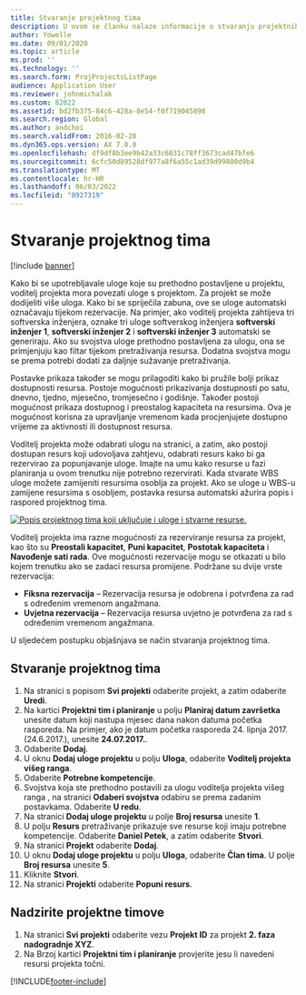 ```yaml
---
title: Stvaranje projektnog tima
description: U ovom se članku nalaze informacije o stvaranju projektnih timova i upravljanju njima.
author: Yowelle
ms.date: 09/01/2020
ms.topic: article
ms.prod: ''
ms.technology: ''
ms.search.form: ProjProjectsListPage
audience: Application User
ms.reviewer: johnmichalak
ms.custom: 82022
ms.assetid: bd2fb375-84c6-428a-8e54-f0f719045898
ms.search.region: Global
ms.author: andchoi
ms.search.validFrom: 2016-02-28
ms.dyn365.ops.version: AX 7.0.0
ms.openlocfilehash: df9df8b3ee9b42a33c6031c78ff3673cad47bfe6
ms.sourcegitcommit: 6cfc50d89528df977a8f6a55c1ad39d99800d9b4
ms.translationtype: MT
ms.contentlocale: hr-HR
ms.lasthandoff: 06/03/2022
ms.locfileid: "8927319"
---
```

# <a name="create-a-project-team"></a>Stvaranje projektnog tima

[!include [banner](../includes/banner.md)]

Kako bi se upotrebljavale uloge koje su prethodno postavljene u projektu, voditelj projekta mora povezati uloge s projektom. Za projekt se može dodijeliti više uloga. Kako bi se spriječila zabuna, ove se uloge automatski označavaju tijekom rezervacije. Na primjer, ako voditelj projekta zahtijeva tri softverska inženjera, oznake tri uloge softverskog inženjera **softverski inženjer 1**, **softverski inženjer 2** i **softverski inženjer 3** automatski se generiraju. Ako su svojstva uloge prethodno postavljena za ulogu, ona se primjenjuju kao filtar tijekom pretraživanja resursa. Dodatna svojstva mogu se prema potrebi dodati za daljnje sužavanje pretraživanja.

Postavke prikaza također se mogu prilagoditi kako bi pružile bolji prikaz dostupnosti resursa. Postoje mogućnosti prikazivanja dostupnosti po satu, dnevno, tjedno, mjesečno, tromjesečno i godišnje. Također postoji mogućnost prikaza dostupnog i preostalog kapaciteta na resursima. Ova je mogućnost korisna za upravljanje vremenom kada procjenjujete dostupno vrijeme za aktivnosti ili dostupnost resursa.

Voditelj projekta može odabrati ulogu na stranici, a zatim, ako postoji dostupan resurs koji udovoljava zahtjevu, odabrati resurs kako bi ga rezervirao za popunjavanje uloge. Imajte na umu kako resurse u fazi planiranja u ovom trenutku nije potrebno rezervirati. Kada stvarate WBS uloge možete zamijeniti resursima osoblja za projekt. Ako se uloge u WBS-u zamijene resursima s osobljem, postavka resursa automatski ažurira popis i raspored projektnog tima.

[![Popis projektnog tima koji uključuje i uloge i stvarne resurse.](./media/projectresourcing03-1024x368.jpg)](./media/projectresourcing03.jpg) 

Voditelj projekta ima razne mogućnosti za rezerviranje resursa za projekt, kao što su **Preostali kapacitet**, **Puni kapacitet**, **Postotak kapaciteta** i **Navođenje sati rada**. Ove mogućnosti rezervacije mogu se otkazati u bilo kojem trenutku ako se zadaci resursa promijene. Podržane su dvije vrste rezervacija:

- **Fiksna rezervacija** – Rezervacija resursa je odobrena i potvrđena za rad s određenim vremenom angažmana.
- **Uvjetna rezervacija** – Rezervacija resursa uvjetno je potvrđena za rad s određenim vremenom angažmana.

U sljedećem postupku objašnjava se način stvaranja projektnog tima.

## <a name="create-a-project-team"></a>Stvaranje projektnog tima

1. Na stranici s popisom **Svi projekti** odaberite projekt, a zatim odaberite **Uredi**.
2. Na kartici **Projektni tim i planiranje** u polju **Planiraj datum završetka** unesite datum koji nastupa mjesec dana nakon datuma početka rasporeda. Na primjer, ako je datum početka rasporeda 24. lipnja 2017. (24.6.2017.), unesite **24.07.2017.**.
3. Odaberite **Dodaj**.
4. U oknu **Dodaj uloge projektu** u polju **Uloga**, odaberite **Voditelj projekta višeg ranga**.
5. Odaberite **Potrebne kompetencije**.
6. Svojstva koja ste prethodno postavili za ulogu voditelja projekta višeg ranga , na stranici **Odaberi svojstva** odabiru se prema zadanim postavkama. Odaberite **U redu**.
7. Na stranici **Dodaj uloge projektu** u polje **Broj resursa** unesite **1**.
8. U polju **Resurs** pretraživanje prikazuje sve resurse koji imaju potrebne kompetencije. Odaberite **Daniel Petek**, a zatim odaberite **Stvori**.
9. Na stranici **Projekt** odaberite **Dodaj**.
10. U oknu **Dodaj uloge projektu** u polju **Uloga**, odaberite **Član tima**. U polje **Broj resursa** unesite **5**.
11. Kliknite **Stvori**.
12. Na stranici **Projekti** odaberite **Popuni resurs**.

## <a name="monitor-project-teams"></a>Nadzirite projektne timove
1. Na stranici **Svi projekti** odaberite vezu **Projekt ID** za projekt **2. faza nadogradnje XYZ**.
2. Na Brzoj kartici **Projektni tim i planiranje** provjerite jesu li navedeni resursi projekta točni.


[!INCLUDE[footer-include](../includes/footer-banner.md)]